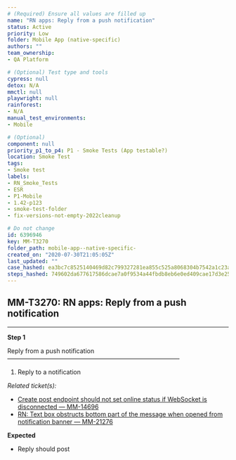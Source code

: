 ```yaml
---
# (Required) Ensure all values are filled up
name: "RN apps: Reply from a push notification"
status: Active
priority: Low
folder: Mobile App (native-specific)
authors: ""
team_ownership: 
- QA Platform

# (Optional) Test type and tools
cypress: null
detox: N/A
mmctl: null
playwright: null
rainforest: 
- N/A
manual_test_environments: 
- Mobile

# (Optional)
component: null
priority_p1_to_p4: P1 - Smoke Tests (App testable?)
location: Smoke Test
tags: 
- Smoke test
labels: 
- RN_Smoke_Tests
- ESR
- P1-Mobile
- 1.42-p123
- smoke-test-folder
- fix-versions-not-empty-2022cleanup

# Do not change
id: 6396946
key: MM-T3270
folder_path: mobile-app--native-specific-
created_on: "2020-07-30T21:05:05Z"
last_updated: ""
case_hashed: ea3bc7c8525140469d82c799327281ea855c525a8068304b7542a1c23a134239ed770ca3c79453814222ce2f3ea22fa6
steps_hashed: 749602da677617586dcae7a0f9534a44fbdb8eb6e0ed409cae17d3e250980270e6fe252cdba872638fc8a8ab3e8e0877
---
```


## MM-T3270: RN apps: Reply from a push notification

---

**Step 1**

Reply from a push notification\
————————————————————————————

1. Reply to a notification

_Related ticket(s):_

- [Create post endpoint should not set online status if WebSocket is disconnected — MM-14696](https://mattermost.atlassian.net/browse/MM-14696)
- [RN: Text box obstructs bottom part of the message when opened from notification banner — MM-21276](https://mattermost.atlassian.net/browse/MM-21276)

**Expected**

- Reply should post
